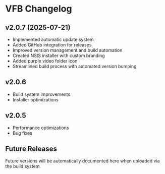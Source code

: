 # VFB Changelog

## v2.0.7 (2025-07-21)
- Implemented automatic update system
- Added GitHub integration for releases
- Improved version management and build automation
- Created NSIS installer with custom branding
- Added purple video folder icon
- Streamlined build process with automated version bumping

## v2.0.6
- Build system improvements
- Installer optimizations

## v2.0.5
- Performance optimizations
- Bug fixes

## Future Releases
Future versions will be automatically documented here when uploaded via the build system.
